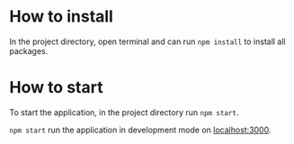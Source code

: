 # How to install

In the project directory, open terminal and can run `npm install` to install all packages.

# How to start

To start the application, in the project directory run `npm start`.

`npm start` run the application in development mode on [localhost:3000](http://localhost:3000).
